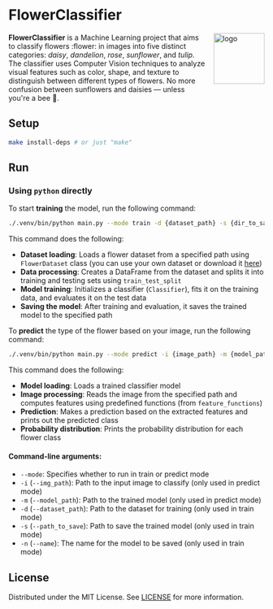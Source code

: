 # FlowerClassifier

<img src=https://github.com/user-attachments/assets/02a34512-1fda-4629-9839-c36544e0f2aa alt="logo" width="100" align="right" style="margin-left: 16px; margin-bottom: 16px">

**FlowerClassifier** is a Machine Learning project that aims to classify flowers :flower: in images into five distinct categories: _daisy_, _dandelion_, _rose_, _sunflower_, and _tulip_.
The classifier uses Computer Vision techniques to analyze visual features such as color, shape, and texture to distinguish between different types of flowers.
No more confusion between sunflowers and daisies — unless you're a bee :bee:.

## Setup

```bash
make install-deps # or just "make"
```

## Run

### Using `python` directly

To start **training** the model, run the following command:

```bash
./.venv/bin/python main.py --mode train -d {dataset_path} -s {dir_to_save_model} -n {model_name} 
```

This command does the following:
- **Dataset loading**: Loads a flower dataset from a specified path using `FlowerDataset` class (you can use your own dataset or download it [here](https://www.kaggle.com/datasets/alxmamaev/flowers-recognition/data))
- **Data processing**: Creates a DataFrame from the dataset and splits it into training and testing sets using `train_test_split`
- **Model training**: Initializes a classifier (`Classifier`), fits it on the training data, and evaluates it on the test data
- **Saving the model**: After training and evaluation, it saves the trained model to the specified path

To **predict** the type of the flower based on your image, run the following command:

```bash
./.venv/bin/python main.py --mode predict -i {image_path} -m {model_path}
```

This command does the following:
- **Model loading**: Loads a trained classifier model
- **Image processing**: Reads the image from the specified path and computes features using predefined functions (from `feature_functions`)
- **Prediction**: Makes a prediction based on the extracted features and prints out the predicted class
- **Probability distribution**: Prints the probability distribution for each flower class

#### Command-line arguments:

- `--mode`: Specifies whether to run in train or predict mode
- `-i` (`--img_path`): Path to the input image to classify (only used in predict mode)
- `-m` (`--model_path`): Path to the trained model (only used in predict mode)
- `-d` (`--dataset_path`): Path to the dataset for training (only used in train mode)
- `-s` (`--path_to_save`): Path to save the trained model (only used in train mode)
- `-n` (`--name`): The name for the model to be saved (only used in train mode)

## License

Distributed under the MIT License.
See [LICENSE](https://github.com/ksenmel/FlowerClassifier/blob/main/LICENSE) for more information.

